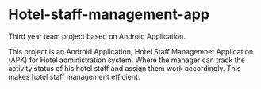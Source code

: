 # Hotel-staff-management-app

Third year team project based on Android Application. 

This project is an Android Application, Hotel Staff Managemnet Application (APK) for Hotel administration system. Where the manager can track the activity status of his hotel staff and assign them work accordingly. This makes hotel staff management efficient. 
